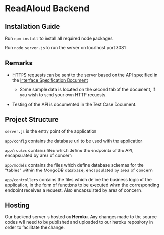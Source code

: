 # ReadAloud Backend

## Installation Guide
Run `npm install` to install all required node packages

Run `node server.js` to run the server on localhost port 8081

## Remarks

- HTTPS requests can be sent to the server based on the API specified in the [Interface Specification Document](https://docs.google.com/spreadsheets/d/1gNJLbXxi0g_cgOnHEjXZEuWhSY55yiNT/edit?usp=sharing&ouid=108168860311561889311&rtpof=true&sd=true)
  - Some sample data is located on the second tab of the document, if you wish to send your own HTTP requests.

- Testing of the API is documented in the Test Case Document.


## Project Structure
`server.js` is the entry point of the application

`app/config` contains the database url to be used with the application

`app/routes` contains files which define the endpoints of the API, encapsulated by area of concern

`app/models` contains the files which define database schemas for the "tables" within the MongoDB database, encapsulated by area of concern

`app/controllers` contains the files which define the business logic of the application, in the form of functions to be executed when the corresponding endpoint receives a request. Also encapsulated by area of concern.

## Hosting
Our backend server is hosted on **Heroku**.
Any changes made to the source codes will need to be published and uploaded to our heroku repository in order to facilitate the change.
